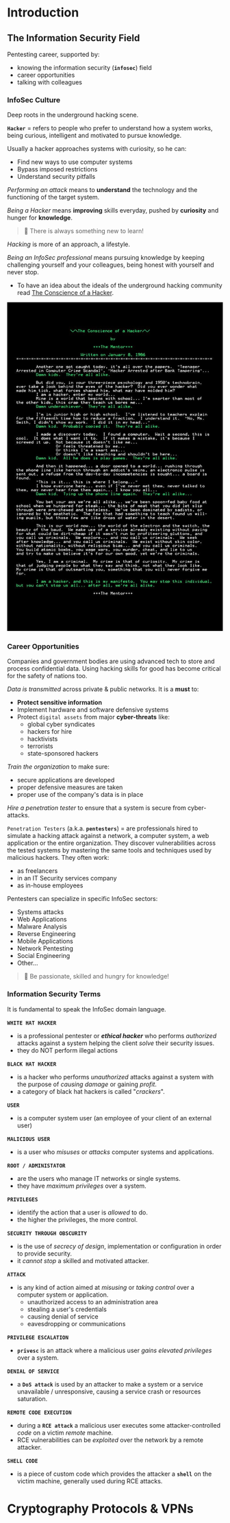 # Introduction

## The Information Security Field

Pentesting career, supported by:

- knowing the information security (**`infosec`**) field
- career opportunities
- talking with colleagues

### InfoSec Culture

Deep roots in the underground hacking scene.

**`Hacker`** = refers to people who prefer to understand how a system works, being curious, intelligent and motivated to pursue knowledge.

Usually a hacker approaches systems with curiosity, so he can:

- Find new ways to use computer systems
- Bypass imposed restrictions
- Understand security pitfalls

*Performing an attack* means to **understand** the technology and the functioning of the target system.

*Being a Hacker* means **improving** skills everyday, pushed by **curiosity** and hunger for **knowledge**.

> 📕 There is always something new to learn!

*Hacking* is more of an approach, a lifestyle.

*Being an InfoSec professional* means pursuing knowledge by keeping challenging yourself and your colleagues, being honest with yourself and never stop. 

- To have an idea about the ideals of the underground hacking community read [The Conscience of a Hacker](http://phrack.org/issues/7/3.html).

![](.gitbook/assets/TheConscienceOfAHacker_TheMentor.jpg)

### Career Opportunities

Companies and government bodies are using advanced tech to store and process confidential data. Using hacking skills for good has become critical for the safety of nations too.

*Data is transmitted* across private & public networks. It is a **must** to:

- **Protect sensitive information**
- Implement hardware and software defensive systems
- Protect `digital assets` from major **cyber-threats** like:
  - global cyber syndicates
  - hackers for hire
  - hacktivists
  - terrorists
  - state-sponsored hackers

*Train the organization* to make sure:

- secure applications are developed
- proper defensive measures are taken
- proper use of the company's data is in place

*Hire a penetration tester* to ensure that a system is secure from cyber-attacks.

`Penetration Testers` (a.k.a. **`pentesters`**) = are professionals hired to simulate a hacking attack against a network, a computer system, a web application or the entire organization. They discover vulnerabilities across the tested systems by mastering the same tools and techniques used by malicious hackers. They often work:

- as freelancers
- in an IT Security services company
- as in-house employees

Pentesters can specialize in specific InfoSec sectors:

- Systems attacks
- Web Applications
- Malware Analysis
- Reverse Engineering
- Mobile Applications
- Network Pentesting
- Social Engineering
- Other...

> 📌 Be passionate, skilled and hungry for knowledge!

### Information Security Terms

It is fundamental to speak the InfoSec domain language.

**`WHITE HAT HACKER`**

- is a professional pentester or ***ethical hacker*** who performs *authorized* attacks against a system helping the client *solve* their security issues.
- they do NOT perform illegal actions

**`BLACK HAT HACKER`**

- is a hacker who performs *unauthorized* attacks against a system with the purpose of *causing damage* or gaining *profit*.
- a category of black hat hackers is called "*crackers*".

**`USER`**

- is a computer system user (an employee of your client of an external user)

**`MALICIOUS USER`**

- is a user who *misuses* or *attacks* computer systems and applications.

**`ROOT / ADMINISTATOR`**

- are the users who manage IT networks or single systems.
- they have *maximum privileges* over a system.

**`PRIVILEGES`**

- identify the action that a user is *allowed* to do.
- the higher the privileges, the more control.

**`SECURITY THROUGH OBSCURITY`**

- is the use of *secrecy of design*, implementation or configuration in order to provide security.
- it *cannot stop* a skilled and motivated attacker.

**`ATTACK`**

- is any kind of action aimed at *misusing* or *taking control* over a computer system or application.
  - unauthorized access to an administration area
  - stealing a user's credentials
  - causing denial of service
  - eavesdropping or communications

**`PRIVILEGE ESCALATION`**

- **`privesc`** is an attack where a malicious user *gains elevated privileges* over a system.

**`DENIAL OF SERVICE`**

- a **`DoS attack`** is used by an attacker to make a system or a service unavailable / unresponsive, causing a service crash or resources saturation.

**`REMOTE CODE EXECUTION`**

- during a **`RCE attack`** a malicious user executes some attacker-controlled *code* on a victim *remote* machine.
- RCE vulnerabilities can be *exploited* over the network by a remote attacker.

**`SHELL CODE`**

- is a piece of custom code which provides the attacker a **`shell`** on the victim machine, generally used during RCE attacks.

# Cryptography Protocols & VPNs

